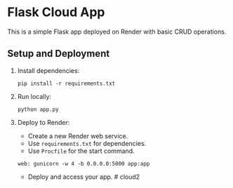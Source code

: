 # Flask Cloud App

This is a simple Flask app deployed on Render with basic CRUD operations.

## Setup and Deployment

1. Install dependencies:
   ```
   pip install -r requirements.txt
   ```

2. Run locally:
   ```
   python app.py
   ```

3. Deploy to Render:
   - Create a new Render web service.
   - Use `requirements.txt` for dependencies.
   - Use `Procfile` for the start command.
   ```
   web: gunicorn -w 4 -b 0.0.0.0:5000 app:app
   ```
   - Deploy and access your app.
#   c l o u d 2  
 